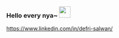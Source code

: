 ### Hello every nya~ <img src="https://media.tenor.com/2uUZOKDTlBQAAAAC/anime-frieren.gif" width="30px">
https://www.linkedin.com/in/defri-salwan/


